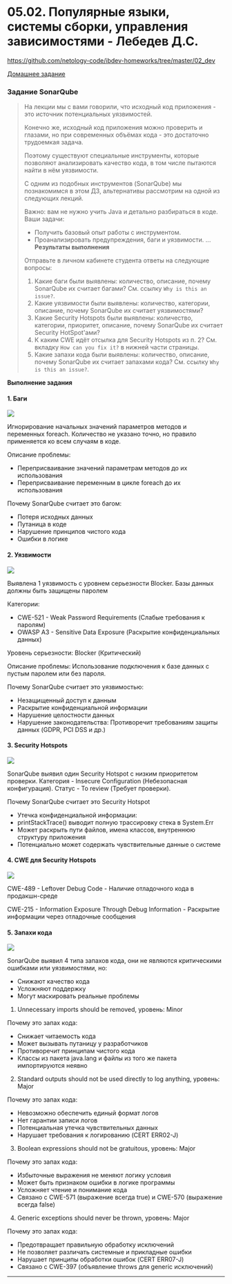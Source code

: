 # 05.02. Популярные языки, системы сборки, управления зависимостями - Лебедев Д.С.
https://github.com/netology-code/ibdev-homeworks/tree/master/02_dev

[Домашнее задание](_att/050102/050102_ibdev-homeworks02.pdf)
### Задание SonarQube
> На лекции мы с вами говорили, что исходный код приложения - это источник потенциальных уязвимостей.
> 
> Конечно же, исходный код приложения можно проверить и глазами, но при современных объёмах кода - это достаточно трудоемкая задача.
> 
> Поэтому существуют специальные инструменты, которые позволяют анализировать качество кода, в том числе пытаются найти в нём уязвимости.
> 
> С одним из подобных инструментов (SonarQube) мы познакомимся в этом ДЗ, альтернативы рассмотрим на одной из следующих лекций.
> 
> Важно: вам не нужно учить Java и детально разбираться в коде. Ваши задачи:
> - Получить базовый опыт работы с инструментом.
> - Проанализировать предупреждения, баги и уязвимости.
>  ...
> **Результаты выполнения**
> 
> Отправьте в личном кабинете студента ответы на следующие вопросы:
> 1. Какие баги были выявлены: количество, описание, почему SonarQube их считает багами? См. ссылку `Why is this an issue?`.
> 2. Какие уязвимости были выявлены: количество, категории, описание, почему SonarQube их считает уязвимостями?
> 3. Какие Security Hotspots были выявлены: количество, категории, приоритет, описание, почему SonarQube их считает Security HotSpot'ами?
> 4. К каким CWE идёт отсылка для Security Hotspots из п. 2? См. вкладку `How can you fix it?` в нижней части страницы.
> 5. Какие запахи кода были выявлены: количество, описание, почему SonarQube их считает запахами кода? См. ссылку `Why is this an issue?`.

**Выполнение задания**
#### 1. Баги

![](_att/050102/050102-01-01.png)

Игнорирование начальных значений параметров методов и переменных foreach. Количество не указано точно, но правило применяется ко всем случаям в коде.

Описание проблемы:
- Переприсваивание значений параметрам методов до их использования
- Переприсваивание переменным в цикле foreach до их использования

Почему SonarQube считает это багом:
- Потеря исходных данных
- Путаница в коде
- Нарушение принципов чистого кода
- Ошибки в логике
#### 2. Уязвимости

![](_att/050102/050102-02-01.png)

Выявлена 1 уязвимость с уровнем серьезности Blocker. Базы данных должны быть защищены паролем

Категории:
- CWE-521 - Weak Password Requirements (Слабые требования к паролям)
- OWASP A3 - Sensitive Data Exposure (Раскрытие конфиденциальных данных)

Уровень серьезности: Blocker (Критический)

Описание проблемы: Использование подключения к базе данных с пустым паролем или без пароля.

Почему SonarQube считает это уязвимостью:
- Незащищенный доступ к данным
- Раскрытие конфиденциальной информации
- Нарушение целостности данных
- Нарушение законодательства: Противоречит требованиям защиты данных (GDPR, PCI DSS и др.)
#### 3. Security Hotspots

![](_att/050102/050102-03-01.png)

SonarQube выявил один Security Hotspot с низким приоритетом проверки. Категория - Insecure Configuration (Небезопасная конфигурация). Статус - To review (Требует проверки).

Почему SonarQube считает это Security Hotspot
- Утечка конфиденциальной информации:
- printStackTrace() выводит полную трассировку стека в System.Err
- Может раскрыть пути файлов, имена классов, внутреннюю структуру приложения
- Потенциально может содержать чувствительные данные о системе
#### 4. CWE для Security Hotspots

![](_att/050102/050102-04-01.png)

CWE-489 - Leftover Debug Code - Наличие отладочного кода в продакшн-среде

CWE-215 - Information Exposure Through Debug Information - Раскрытие информации через отладочные сообщения

#### 5. Запахи кода

![](_att/050102/050102-05-01.png)  

SonarQube выявил 4 типа запахов кода, они не являются критическими ошибками или уязвимостями, но:
- Снижают качество кода
- Усложняют поддержку
- Могут маскировать реальные проблемы

1. Unnecessary imports should be removed, уровень: Minor

Почему это запах кода:
- Снижает читаемость кода
- Может вызывать путаницу у разработчиков
- Противоречит принципам чистого кода
- Классы из пакета java.lang и файлы из того же пакета импортируются неявно

2. Standard outputs should not be used directly to log anything, уровень: Major

Почему это запах кода:
- Невозможно обеспечить единый формат логов
- Нет гарантии записи логов
- Потенциальная утечка чувствительных данных
- Нарушает требования к логированию (CERT ERR02-J)

3. Boolean expressions should not be gratuitous, уровень: Major

Почему это запах кода:
- Избыточные выражения не меняют логику условия
- Может быть признаком ошибки в логике программы
- Усложняет чтение и понимание кода
- Связано с CWE-571 (выражение всегда true) и CWE-570 (выражение всегда false)

4. Generic exceptions should never be thrown, уровень: Major

Почему это запах кода:
- Предотвращает правильную обработку исключений
- Не позволяет различать системные и прикладные ошибки
- Нарушает принципы обработки ошибок (CERT ERR07-J)
- Связано с CWE-397 (объявление throws для generic исключений)

---
```

```